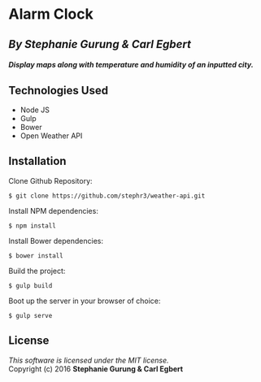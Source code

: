 # Alarm Clock
## *By Stephanie Gurung & Carl Egbert*

##### *Display maps along with temperature and humidity of an inputted city.*

## Technologies Used

* Node JS<br>
* Gulp<br>
* Bower<br>
* Open Weather API

Installation
------------
Clone Github Repository:
```
$ git clone https://github.com/stephr3/weather-api.git
```
Install NPM dependencies:
```
$ npm install
```
Install Bower dependencies:
```
$ bower install
```
Build the project:
```
$ gulp build
```
Boot up the server in your browser of choice:
```
$ gulp serve
```

License
-------
_This software is licensed under the MIT license._<br>
Copyright (c) 2016 **Stephanie Gurung & Carl Egbert**
